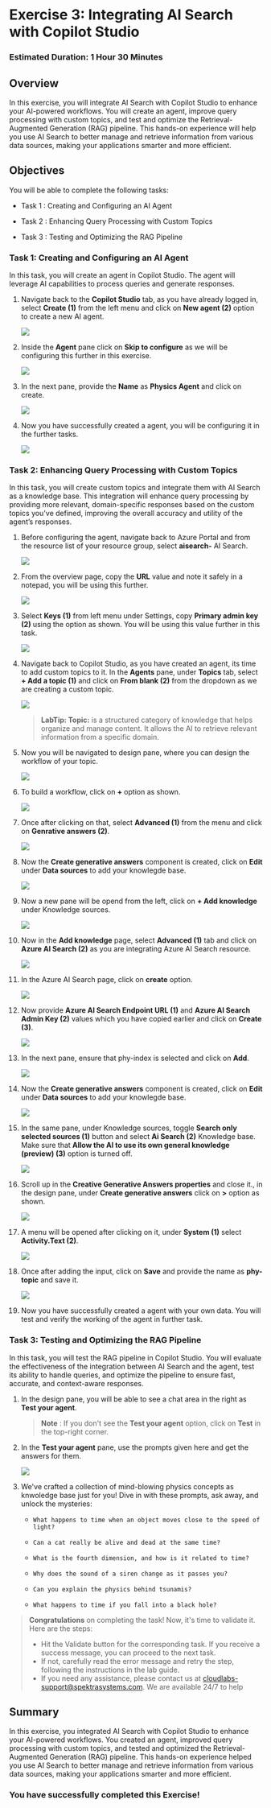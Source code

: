 # Exercise 3: Integrating AI Search with Copilot Studio 

### Estimated Duration: 1 Hour 30 Minutes

## Overview

In this exercise, you will integrate AI Search with Copilot Studio to enhance your AI-powered workflows. You will create an agent, improve query processing with custom topics, and test and optimize the Retrieval-Augmented Generation (RAG) pipeline. This hands-on experience will help you use AI Search to better manage and retrieve information from various data sources, making your applications smarter and more efficient.

## Objectives

You will be able to complete the following tasks:

- Task 1 : Creating and Configuring an AI Agent

- Task 2 : Enhancing Query Processing with Custom Topics 

- Task 3 : Testing and Optimizing the RAG Pipeline

### Task 1: Creating and Configuring an AI Agent

In this task, you will create an agent in Copilot Studio. The agent will leverage AI capabilities to process queries and generate responses. 

1. Navigate back to the **Copilot Studio** tab, as you have already logged in, select **Create (1)** from the left menu and click on **New agent (2)** option to create a new AI agent.

   ![](../media/ex3img1.png)

1. Inside the **Agent** pane click on **Skip to configure** as we will be configuring this further in this exercise.

   ![](../media/ex3img2.png)

1. In the next pane, provide the **Name** as **Physics Agent** and click on create.

   ![](../media/ex4img6.png)

1. Now you have successfully created a agent, you will be configuring it in the further tasks.

   ![](../media/ex4img15.png)

### Task 2: Enhancing Query Processing with Custom Topics 

In this task, you will create custom topics and integrate them with AI Search as a knowledge base. This integration will enhance query processing by providing more relevant, domain-specific responses based on the custom topics you've defined, improving the overall accuracy and utility of the agent’s responses.

1. Before configuring the agent, navigate back to Azure Portal and from the resource list of your resource group, select **aisearch-<inject key="DeploymentID" enableCopy="false" />** AI Search.

   ![](../media/ex2img11.png)

1. From the overview page, copy the **URL** value and note it safely in a notepad, you will be using this further.

   ![](../media/ex3img12.png)

1. Select **Keys (1)** from left menu under Settings, copy **Primary admin key (2)** using the option as shown. You will be using this value further in this task.

   ![](../media/ex3img13.png)

1. Navigate back to Copilot Studio, as you have created an agent, its time to add custom topics to it. In the **Agents** pane, under **Topics** tab, select **+ Add a topic (1)** and click on **From blank (2)** from the dropdown as we are creating a custom topic.

   ![](../media/ex4img7.png)

   >**LabTip: Topic:** is a structured category of knowledge that helps organize and manage content. It allows the AI to retrieve relevant information from a specific domain.

1. Now you will be navigated to design pane, where you can design the workflow of your topic.

   ![](../media/ex3img6updated.png)

1. To build a workflow, click on **+** option as shown.

   ![](../media/ex3img7.png)

1. Once after clicking on that, select **Advanced (1)** from the menu and click on **Genrative answers (2)**.

   ![](../media/ex3img8.png)

1. Now the **Create generative answers** component is created, click on **Edit** under **Data sources** to add your knowlegde base.

   ![](../media/ex3img9.png)

1. Now a new pane will be opend from the left, click on **+ Add knowledge** under Knowledge sources.

   ![](../media/ex3img10.png)

1. Now in the **Add knowledge** page, select **Advanced (1)** tab and click on **Azure AI Search (2)** as you are integrating Azure AI Search resource.
  
   ![](../media/ex3img11.png)

1. In the Azure AI Search page, click on **create** option.

   ![](../media/pp-12.png)

1. Now provide **Azure AI Search Endpoint URL (1)** and **Azure AI Search Admin Key (2)** values which you have copied earlier and click on **Create (3)**.

   ![](../media/ex3img14.png)

1. In the next pane, ensure that phy-index is selected and click on **Add**.

   ![](../media/ex4img9.png)

1. Now the **Create generative answers** component is created, click on **Edit** under **Data sources** to add your knowlegde base.

   ![](../media/ex3img9.png)

1. In the same pane, under Knowledge sources, toggle **Search only selected sources (1)** button and select **Ai Search (2)** Knowledge base. Make sure that **Allow the AI to use its own general knowledge (preview) (3)** option is turned off.

   ![](../media/pp-15.png)

1. Scroll up in the **Creative Generative Answers properties** and close it., in the design pane, under **Create generative answers** click on **>** option as shown.

   ![](../media/ex3img18.png)

1. A menu will be opened after clicking on it, under **System (1)** select **Activity.Text (2)**.

   ![](../media/ex3img19.png)

1. Once after adding the input, click on **Save** and provide the name as **phy-topic** and save it.

   ![](../media/ex3img20updated.png)

1. Now you have successfully created a agent with your own data. You will test and verify the working of the agent in further task.

### Task 3: Testing and Optimizing the RAG Pipeline

In this task, you will test the RAG pipeline in Copilot Studio. You will evaluate the effectiveness of the integration between AI Search and the agent, test its ability to handle queries, and optimize the pipeline to ensure fast, accurate, and context-aware responses.

1. In the design pane, you will be able to see a chat area in the right as **Test your agent**.
  
   >**Note** : If you don't see the **Test your agent** option, click on **Test** in the top-right corner.

1. In the **Test your agent** pane, use the prompts given here and get the answers for them.

   ![](../media/ex4img10.png)

1. We've crafted a collection of mind-blowing physics concepts as knwoledge base just for you! Dive in with these prompts, ask away, and unlock the mysteries: 

   - `What happens to time when an object moves close to the speed of light?`

   - `Can a cat really be alive and dead at the same time?`

   - `What is the fourth dimension, and how is it related to time?`

   - `Why does the sound of a siren change as it passes you?`

   - `Can you explain the physics behind tsunamis?`

   - `What happens to time if you fall into a black hole?`

<validation step="adf4bcc6-798f-4532-b12a-14e25ef5e9c6" />

> **Congratulations** on completing the task! Now, it's time to validate it. Here are the steps:
> - Hit the Validate button for the corresponding task. If you receive a success message, you can proceed to the next task. 
> - If not, carefully read the error message and retry the step, following the instructions in the lab guide.
> - If you need any assistance, please contact us at cloudlabs-support@spektrasystems.com. We are available 24/7 to help

## Summary

In this exercise, you integrated AI Search with Copilot Studio to enhance your AI-powered workflows. You created an agent, improved query processing with custom topics, and tested and optimized the Retrieval-Augmented Generation (RAG) pipeline. This hands-on experience helped you use AI Search to better manage and retrieve information from various data sources, making your applications smarter and more efficient.

### You have successfully completed this Exercise!
